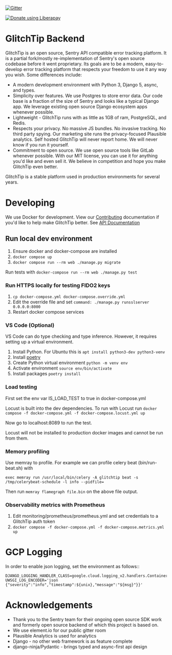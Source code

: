 [![Gitter](https://badges.gitter.im/GlitchTip/community.svg)](https://gitter.im/GlitchTip/community?utm_source=badge&utm_medium=badge&utm_campaign=pr-badge)

<script src="https://liberapay.com/GlitchTip/widgets/button.js"></script>

<noscript>
    <a href="https://liberapay.com/GlitchTip/donate">
        <img alt="Donate using Liberapay" src="https://liberapay.com/assets/widgets/donate.svg">
    </a>
</noscript>

# GlitchTip Backend

GlitchTip is an open source, Sentry API compatible error tracking platform. It is a partial fork/mostly re-implementation
of Sentry's open source codebase before it went proprietary. Its goals are to be a modern, easy-to-develop error
tracking platform that respects your freedom to use it any way you wish. Some differences include:

- A modern development environment with Python 3, Django 5, async, and types.
- Simplicity over features. We use Postgres to store error data. Our code base is a fraction of the size of Sentry and
  looks like a typical Django app. We leverage existing open source Django ecosystem apps whenever possible.
- Lightweight - GlitchTip runs with as little as 1GB of ram, PostgreSQL, and Redis.
- Respects your privacy. No massive JS bundles. No invasive tracking. No third party spying. Our marketing site runs the
  privacy-focused Plausible analytics. Self hosted GlitchTip will never report home. We will never know if you run it
  yourself.
- Commitment to open source. We use open source tools like GitLab whenever possible. With our MIT license, you can use
  it for anything you'd like and even sell it. We believe in competition and hope you make GlitchTip even better.

GlitchTip is a stable platform used in production environments for several years.

# Developing

We use Docker for development.
View our [Contributing](./CONTRIBUTING.md) documentation if you'd like to help make GlitchTip better.
See [API Documentation](https://app.glitchtip.com/api/docs)

## Run local dev environment

1. Ensure docker and docker-compose are installed
2. `docker compose up`
3. `docker compose run --rm web ./manage.py migrate`

Run tests with `docker-compose run --rm web ./manage.py test`

### Run HTTPS locally for testing FIDO2 keys

1. `cp docker-compose.yml docker-compose.override.yml`
2. Edit the override file and set `command: ./manage.py runsslserver 0.0.0.0:8000`
3. Restart docker compose services

### VS Code (Optional)

VS Code can do type checking and type inference. However, it requires setting up a virtual environment.

1. Install Python. For Ubuntu this is `apt install python3-dev python3-venv`
2. Install [poetry](https://python-poetry.org/docs/#installation)
3. Create Python virtual environment `python -m venv env`
4. Activate environment `source env/bin/activate`
5. Install packages `poetry install`

### Load testing

First set the env var IS_LOAD_TEST to true in docker-compose.yml

Locust is built into the dev dependencies. To run with Locust run
`docker compose -f docker-compose.yml -f docker-compose.locust.yml up`

Now go to localhost:8089 to run the test.

Locust will not be installed to production docker images and cannot be run from them.

### Memory profiling

Use memray to profile. For example we can profile celery beat (bin/run-beat.sh) with

`exec memray run /usr/local/bin/celery -A glitchtip beat -s /tmp/celerybeat-schedule -l info --pidfile=`

Then run `memray flamegraph file.bin` on the above file output.

### Observability metrics with Prometheus

1. Edit monitoring/prometheus/prometheus.yml and set credentials to a GlitchTip auth token
2. `docker compose -f docker-compose.yml -f docker-compose.metrics.yml up`

# GCP Logging

In order to enable json logging, set the environment as follows::

```
DJANGO_LOGGING_HANDLER_CLASS=google.cloud.logging_v2.handlers.ContainerEngineHandler
UWSGI_LOG_ENCODER='json {"severity":"info","timestamp":${unix},"message":"${msg}"}}'
```

# Acknowledgements

- Thank you to the Sentry team for their ongoing open source SDK work and formerly open source backend of which this
  project is based on.
- We use element.io for our public gitter room
- Plausible Analytics is used for analytics
- Django - no other web framework is as feature complete
- django-ninja/Pydantic - brings typed and async-first api design
